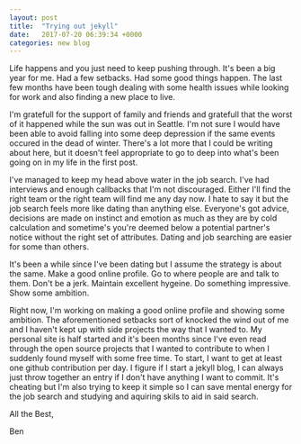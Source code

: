 ```yaml
---
layout: post
title:  "Trying out jekyll"
date:   2017-07-20 06:39:34 +0000
categories: new blog
---
```


Life happens and you just need to keep pushing through. It's been a big year for me.
Had a few setbacks. Had some good things happen. The last few months have been tough 
dealing with some health issues while looking for work and also finding a new place to live.

I'm gratefull for the support of family and friends and gratefull that the worst of
it happened while the sun was out in Seattle. I'm not sure I would have been able to
avoid falling into some deep depression if the same events occured in the dead of winter.
There's a lot more that I could be writing about here, but it doesn't feel appropriate to 
go to deep into what's been going on in my life in the first post.

I've managed to keep my head above water in the job search. I've had interviews and enough 
callbacks that I'm not discouraged. Either I'll find the right team or the right team will 
find me any day now. I hate to say it but the job search feels more like dating than anything 
else. Everyone's got advice, decisions are made on instinct and emotion as much as they are by cold
calculation and sometime's you're deemed below a potential partner's notice without the right 
set of attributes. Dating and job searching are easier for some than others.

It's been a while since I've been dating but I assume the strategy is about the same.
Make a good online profile. Go to where people are and talk to them. Don't be a jerk.
Maintain excellent hygeine. Do something impressive. Show some ambition. 

Right now, I'm working on making a good online profile and showing some ambition. The aforementioned
setbacks sort of knocked the wind out of me and I haven't kept up with side projects the 
way that I wanted to. My personal site is half started and it's been months since
I've even read through the open source projects that I wanted to contribute to when I suddenly 
found myself with some free time.  To start, I want to get at least one github contribution
per day. I figure if I start a jekyll blog, I can always just throw together an entry
if I don't have anything I want to commit. It's cheating but I'm also trying to keep it 
simple so I can save mental energy for the job search and studying and aquiring skils to 
aid in said search.

All the Best,

Ben
